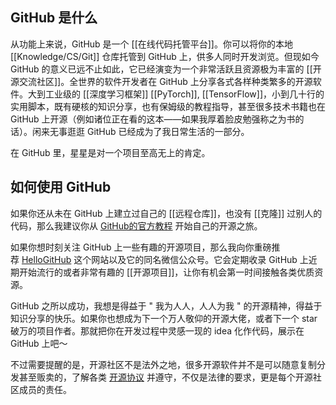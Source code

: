## GitHub 是什么

从功能上来说，GitHub 是一个 [[在线代码托管平台]]。你可以将你的本地 [[Knowledge/CS/Git]] 仓库托管到 GitHub 上，供多人同时开发浏览。但现如今 GitHub 的意义已远不止如此，它已经演变为一个非常活跃且资源极为丰富的 [[开源交流社区]]。全世界的软件开发者在 GitHub 上分享各式各样种类繁多的开源软件。大到工业级的 [[深度学习框架]] [[PyTorch]], [[TensorFlow]]，小到几十行的实用脚本，既有硬核的知识分享，也有保姆级的教程指导，甚至很多技术书籍也在 GitHub 上开源（例如诸位正在看的这本——如果我厚着脸皮勉强称之为书的话）。闲来无事逛逛 GitHub 已经成为了我日常生活的一部分。

在 GitHub 里，星星是对一个项目至高无上的肯定。

## 如何使用 GitHub

如果你还从未在 GitHub 上建立过自己的 [[远程仓库]]，也没有 [[克隆]] 过别人的代码，那么我建议你从 [GitHub的官方教程](https://docs.github.com/cn/get-started) 开始自己的开源之旅。

如果你想时刻关注 GitHub 上一些有趣的开源项目，那么我向你重磅推荐 [HelloGitHub](https://hellogithub.com/) 这个网站以及它的同名微信公众号。它会定期收录 GitHub 上近期开始流行的或者非常有趣的 [[开源项目]]，让你有机会第一时间接触各类优质资源。

GitHub 之所以成功，我想是得益于 " 我为人人，人人为我 " 的开源精神，得益于知识分享的快乐。如果你也想成为下一个万人敬仰的开源大佬，或者下一个 star 破万的项目作者。那就把你在开发过程中灵感一现的 idea 化作代码，展示在 GitHub 上吧～

不过需要提醒的是，开源社区不是法外之地，很多开源软件并不是可以随意复制分发甚至贩卖的，了解各类 [开源协议](https://www.runoob.com/w3cnote/open-source-license.html) 并遵守，不仅是法律的要求，更是每个开源社区成员的责任。
